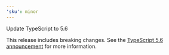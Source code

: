 ```yaml
---
'sku': minor
---
```


Update TypeScript to 5.6

This release includes breaking changes. See the [TypeScript 5.6 announcement] for more information.

[TypeScript 5.6 announcement]: https://devblogs.microsoft.com/typescript/announcing-typescript-5-6/
